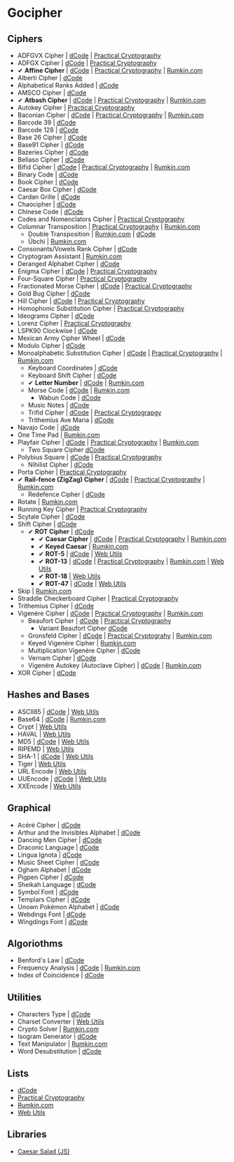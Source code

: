 # Gocipher

## Ciphers

- ADFGVX Cipher
    | [dCode](http://www.dcode.fr/adfgvx-cipher)
    | [Practical Cryptography](http://www.practicalcryptography.com/ciphers/classical-era/adfgvx/)
- ADFGX Cipher
    | [dCode](http://www.dcode.fr/adfgx-cipher)
    | [Practical Cryptography](http://www.practicalcryptography.com/ciphers/classical-era/adfgx/)
- ✔ **Affine Cipher**
    | [dCode](http://www.dcode.fr/affine-cipher)
    | [Practical Cryptography](http://www.practicalcryptography.com/ciphers/classical-era/affine/)
    | [Rumkin.com](http://rumkin.com/tools/cipher/affine.php)
- Alberti Cipher
    | [dCode](http://www.dcode.fr/alberti-cipher)
- Alphabetical Ranks Added
    | [dCode](http://www.dcode.fr/alphabetical-ranks-added)
- AMSCO Cipher
    | [dCode](http://www.dcode.fr/amsco-cipher)
- ✔ **Atbash Cipher**
    | [dCode](http://www.dcode.fr/atbash-mirror-cipher)
    | [Practical Cryptography](http://www.practicalcryptography.com/ciphers/classical-era/atbash-cipher/)
    | [Rumkin.com](http://rumkin.com/tools/cipher/atbash.php)
- Autokey Cipher
    | [Practical Cryptography](http://www.practicalcryptography.com/ciphers/classical-era/autokey/)
- Baconian Cipher
    | [dCode](http://www.dcode.fr/bacon-cipher)
    | [Practical Cryptography](http://www.practicalcryptography.com/ciphers/classical-era/baconian/)
    | [Rumkin.com](http://rumkin.com/tools/cipher/baconian.php)
- Barcode 39
    | [dCode](http://www.dcode.fr/barcode-39)
- Barcode 128
    | [dCode](http://www.dcode.fr/barcode-128)
- Base 26 Cipher
    | [dCode](http://www.dcode.fr/base-26-cipher)
- Base91 Cipher
    | [dCode](http://www.dcode.fr/base-91-encoding)
- Bazeries Cipher
    | [dCode](http://www.dcode.fr/bazeries-cipher)
- Bellaso Cipher
    | [dCode](http://www.dcode.fr/bellaso-cipher)
- Bifid Cipher
    | [dCode](http://www.dcode.fr/bifid-cipher)
    | [Practical Cryptography](http://www.practicalcryptography.com/ciphers/classical-era/bifid/)
    | [Rumkin.com](http://rumkin.com/tools/cipher/bifid.php)
- Binary Code
    | [dCode](http://www.dcode.fr/binary-code)
- Book Cipher
    | [dCode](http://www.dcode.fr/book-cipher)
- Caesar Box Cipher
    | [dCode](http://www.dcode.fr/caesar-box-cipher)
- Cardan Grille
    | [dCode](http://www.dcode.fr/cardan-grille)
- Chaocipher
    | [dCode](http://www.dcode.fr/chao-cipher)
- Chinese Code
    | [dCode](http://www.dcode.fr/chinese-code)
- Codes and Nomenclators Cipher
    | [Practical Cryptography](http://www.practicalcryptography.com/ciphers/classical-era/codes-and-nomenclators/)
- Columnar Transposition
    | [Practical Cryptography](http://www.practicalcryptography.com/ciphers/classical-era/columnar-transposition/)
    | [Rumkin.com](http://rumkin.com/tools/cipher/coltrans.php)
    - Double Transposition
        | [Rumkin.com](http://rumkin.com/tools/cipher/coltrans-double.php)
        | [dCode](http://www.dcode.fr/double-transposition-cipher)
    - Übchi
        | [Rumkin.com](http://rumkin.com/tools/cipher/ubchi.php)
- Consonants/Vowels Rank Cipher
    | [dCode](http://www.dcode.fr/consonants-vowels-rank-cipher)
- Cryptogram Assistant
    | [Rumkin.com](http://rumkin.com/tools/cipher/cryptogram.php)
- Deranged Alphabet Cipher
    | [dCode](http://www.dcode.fr/deranged-alphabet-generator)
- Enigma Cipher
    | [dCode](http://www.dcode.fr/enigma-machine-cipher)
    | [Practical Cryptography](http://www.practicalcryptography.com/ciphers/mechanical-era/enigma/)
- Four-Square Cipher
    | [Practical Cryptography](http://www.practicalcryptography.com/ciphers/classical-era/four-square/)
- Fractionated Morse Cipher
    | [dCode](http://www.dcode.fr/fractionated-morse)
    | [Practical Cryptography](http://www.practicalcryptography.com/ciphers/classical-era/fractionated-morse/)
- Gold Bug Cipher
    | [dCode](http://www.dcode.fr/gold-bug-poe)
- Hill Cipher
    | [dCode](http://www.dcode.fr/hill-cipher)
    | [Practical Cryptography](http://www.practicalcryptography.com/ciphers/classical-era/hill/)
- Homophonic Substitution Cipher
    | [Practical Cryptography](http://www.practicalcryptography.com/ciphers/classical-era/homophonic-substitution/)
- Ideograms Cipher
    | [dCode](http://www.dcode.fr/ideograms)
- Lorenz Cipher
    | [Practical Cryptography](http://www.practicalcryptography.com/ciphers/mechanical-era/lorenz/)
- LSPK90 Clockwise
    | [dCode](http://www.dcode.fr/lspk90-cw-leet-speak-90-degrees-clockwise)
- Mexican Army Cipher Wheel
    | [dCode](http://www.dcode.fr/mexican-army-cipher-wheel)
- Modulo Cipher
    | [dCode](http://www.dcode.fr/modulo-cipher)
- Monoalphabetic Substitution Cipher
    | [dCode](http://www.dcode.fr/monoalphabetic-substitution)
    | [Practical Cryptography](http://www.practicalcryptography.com/ciphers/classical-era/simple-substitution/)
    | [Rumkin.com](http://rumkin.com/tools/cipher/substitution.php)
    - Keyboard Coordinates
        | [dCode](http://www.dcode.fr/keyboard-coordinates)
    - Keyboard Shift Cipher
        | [dCode](http://www.dcode.fr/keyboard-shift-cipher)
    - ✔ **Letter Number**
        | [dCode](http://www.dcode.fr/letter-number-cipher)
        | [Rumkin.com](http://rumkin.com/tools/cipher/numbers.php)
    - Morse Code
        | [dCode](http://www.dcode.fr/morse-code)
        | [Rumkin.com](http://rumkin.com/tools/cipher/morse.php)
        - Wabun Code
            | [dCode](http://www.dcode.fr/wabun-code)
    - Music Notes
        | [dCode](http://www.dcode.fr/music-notes)
    - Trifid Cipher
        | [dCode](http://www.dcode.fr/trifide-cipher)
        | [Practical Cryptograpgy](http://www.practicalcryptography.com/ciphers/classical-era/trifid/)
    - Trithemius Ave Maria
        | [dCode](http://www.dcode.fr/trithemius-ave-maria)
- Navajo Code
    | [dCode](http://www.dcode.fr/navajo-code)
- One Time Pad
    | [Rumkin.com](http://rumkin.com/tools/cipher/otp.php)
- Playfair Cipher
    | [dCode](http://www.dcode.fr/playfair-cipher)
    | [Practical Cryptography](http://www.practicalcryptography.com/ciphers/classical-era/playfair/)
    | [Rumkin.com](http://rumkin.com/tools/cipher/playfair.php)
    - Two Square Cipher
        [dCode](http://www.dcode.fr/two-square-cipher)
- Polybius Square
    | [dCode](http://www.dcode.fr/polybius-cipher)
    | [Practical Cryptography](http://www.practicalcryptography.com/ciphers/classical-era/polybius-square/)
    - Nihilist Cipher
        | [dCode](http://www.dcode.fr/nihilist-cipher)
- Porta Cipher
    | [Practical Cryptography](http://www.practicalcryptography.com/ciphers/classical-era/porta/)
- ✔ **Rail-fence (ZigZag) Cipher**
    | [dCode](http://www.dcode.fr/rail-fence-cipher)
    | [Practical Cryptography](http://www.practicalcryptography.com/ciphers/classical-era/rail-fence/)
    | [Rumkin.com](http://rumkin.com/tools/cipher/railfence.php)
    - Redefence Cipher
        | [dCode](http://www.dcode.fr/redefence-cipher)
- Rotate
    | [Rumkin.com](http://rumkin.com/tools/cipher/rotate.php)
- Running Key Cipher
    | [Practical Cryptography](http://www.practicalcryptography.com/ciphers/classical-era/running-key/)
- Scytale Cipher
    | [dCode](http://www.dcode.fr/scytale-cipher)
- Shift Cipher
    | [dCode](http://www.dcode.fr/shift-cipher)
    - ✔ **ROT Cipher**
        | [dCode](http://www.dcode.fr/rot-cipher)
        - ✔ **Caesar Cipher**
            | [dCode](http://www.dcode.fr/caesar-cipher)
            | [Practical Cryptography](http://www.practicalcryptography.com/ciphers/classical-era/caesar/)
            | [Rumkin.com](http://rumkin.com/tools/cipher/caesar.php)
        - ✔ **Keyed Caesar**
            | [Rumkin.com](http://rumkin.com/tools/cipher/caesar-keyed.php)
        - ✔ **ROT-5**
            | [dCode](http://www.dcode.fr/rot5-cipher)
            | [Web Utils](http://www.webutils.pl/ROTencode)
        - ✔ **ROT-13**
            | [dCode](http://www.dcode.fr/rot-13-cipher)
            | [Practical Cryptography](http://www.practicalcryptography.com/ciphers/classical-era/rot13/)
            | [Rumkin.com](http://rumkin.com/tools/cipher/rot13.php)
            | [Web Utils](http://www.webutils.pl/ROTencode)
        - ✔ **ROT-18**
            | [Web Utils](http://www.webutils.pl/ROTencode)
        - ✔ **ROT-47**
            | [dCode](http://www.dcode.fr/rot-47-cipher)
            | [Web Utils](http://www.webutils.pl/ROTencode)
- Skip
    | [Rumkin.com](http://rumkin.com/tools/cipher/skip.php)
- Straddle Checkerboard Cipher
    | [Practical Cryptography](http://www.practicalcryptography.com/ciphers/classical-era/straddle-checkerboard/)
- Trithemius Cipher
    | [dCode](http://www.dcode.fr/trithemius-cipher)
- Vigenére Cipher
    | [dCode](http://www.dcode.fr/vigenere-cipher)
    | [Practical Cryptography](http://www.practicalcryptography.com/ciphers/classical-era/vigenere-gronsfeld-and-autokey/)
    | [Rumkin.com](http://rumkin.com/tools/cipher/vigenere.php)
    - Beaufort Cipher
        | [dCode](http://www.dcode.fr/beaufort-cipher)
        | [Practical Cryptography](http://www.practicalcryptography.com/ciphers/classical-era/beaufort/)
        - Variant Beaufort Cipher
            [dCode](http://www.dcode.fr/variant-beaufort-cipher)
    - Gronsfeld Cipher
        | [dCode](http://www.dcode.fr/gronsfeld-cipher)
        | [Practical Cryptograhy](http://www.practicalcryptography.com/ciphers/classical-era/vigenere-gronsfeld-and-autokey/)
        | [Rumkin.com](http://rumkin.com/tools/cipher/gronsfeld.php)
    - Keyed Vigenére Cipher
        | [Rumkin.com](http://rumkin.com/tools/cipher/vigenere-keyed.php)
    - Multiplication Vigenére Cipher
        | [dCode](http://www.dcode.fr/multiplication-vigenere-cipher)
    - Vernam Cipher
        | [dCode](http://www.dcode.fr/vernam-cipher)
    - Vigenére Autokey (Autoclave Cipher)
        | [dCode](http://www.dcode.fr/autoclave-cipher)
        | [Rumkin.com](http://rumkin.com/tools/cipher/vigenere-autokey.php)
- XOR Cipher
    | [dCode](http://www.dcode.fr/xor-cipher)

## Hashes and Bases

- ASCII85
    | [dCode](http://www.dcode.fr/ascii-85-encoding)
    | [Web Utils](http://www.webutils.pl/Ascii85)
- Base64
    | [dCode](http://www.dcode.fr/base-64-coding)
    | [Rumkin.com](http://rumkin.com/tools/cipher/base64.php)
- Crypt
    | [Web Utils](http://www.webutils.pl/Crypt-Hash-Calculator)
- HAVAL
    | [Web Utils](http://www.webutils.pl/Haval-Hash-Calculator)
- MD5
    | [dCode](http://www.dcode.fr/md5-hash)
    | [Web Utils](http://www.webutils.pl/MD5_Calculator)
- RIPEMD
    | [Web Utils](http://www.webutils.pl/RIPEMD_Calculator)
- SHA-1
    | [dCode](http://www.dcode.fr/sha1-hash)
    | [Web Utils](http://www.webutils.pl/SHA1_Calculator)
- Tiger
    | [Web Utils](http://www.webutils.pl/Tiger-Hash-Calculator)
- URL Encode
    | [Web Utils](http://www.webutils.pl/Crypt-Hash-Calculator)
- UUEncode
    | [dCode](http://www.dcode.fr/uu-encoding)
    | [Web Utils](http://www.webutils.pl/UUencode)
- XXEncode
    | [Web Utils](http://www.webutils.pl/XXencode)

## Graphical

- Acéré Cipher
    | [dCode](http://www.dcode.fr/acere-cipher)
- Arthur and the Invisibles Alphabet
    | [dCode](http://www.dcode.fr/arthur-invisibles-cipher)
- Dancing Men Cipher
    | [dCode](http://www.dcode.fr/dancing-men-cipher)
- Draconic Language
    | [dCode](http://www.dcode.fr/draconic-dragon-language)
- Lingua Ignota
    | [dCode](http://www.dcode.fr/lingua-ignota-code)
- Music Sheet Cipher
    | [dCode](http://www.dcode.fr/music-sheet-cipher)
- Ogham Alphabet
    | [dCode](http://www.dcode.fr/ogham-alphabet)
- Pigpen Cipher
    | [dCode](http://www.dcode.fr/pigpen-cipher)
- Sheikah Language
    | [dCode](http://www.dcode.fr/sheikah-language)
- Symbol Font
    | [dCode](http://www.dcode.fr/symbol-font)
- Templars Cipher
    | [dCode](http://www.dcode.fr/templars-cipher)
- Unown Pokémon Alphabet
    | [dCode](http://www.dcode.fr/pokemon-unown-alphabet)
- Webdings Font
    | [dCode](http://www.dcode.fr/webdings-font)
- Wingdings Font
    | [dCode](http://www.dcode.fr/wingdings-font)

## Algoriothms

- Benford's Law
    | [dCode](http://www.dcode.fr/benford-law)
- Frequency Analysis
    | [dCode](http://www.dcode.fr/frequency-analysis)
    | [Rumkin.com](http://rumkin.com/tools/cipher/frequency.php)
- Index of Coincidence
    | [dCode](http://www.dcode.fr/index-coincidence)

## Utilities

- Characters Type
    | [dCode](http://www.dcode.fr/characters-type)
- Charset Converter
    | [Web Utils](http://www.webutils.pl/Charset-Converter)
- Crypto Solver
    | [Rumkin.com](http://rumkin.com/tools/cipher/cryptogram-solver.php)
- Isogram Generator
    | [dCode](http://www.dcode.fr/isogram)
- Text Manipulator
    | [Rumkin.com](http://rumkin.com/tools/cipher/manipulate.php)
- Word Desubstitution
    | [dCode](http://www.dcode.fr/word-desubstitution)

## Lists

- [dCode](http://www.dcode.fr/tools-list#cryptography)
- [Practical Cryptography](http://www.practicalcryptography.com/ciphers/)
- [Rumkin.com](http://rumkin.com/tools/cipher/)
- [Web Utils](http://www.webutils.pl/)

## Libraries

- [Caesar Salad (JS)](https://github.com/schnittstabil/caesar-salad)
